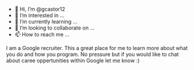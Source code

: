 - 👋 Hi, I’m @gcastor12
- 👀 I’m interested in ...
- 🌱 I’m currently learning ...
- 💞️ I’m looking to collaborate on ...
- 📫 How to reach me ...

<!---
gcastor12/gcastor12 is a ✨ special ✨ repository because its `README.md` (this file) appears on your GitHub profile.
You can click the Preview link to take a look at your changes.
--->
I am a Google recruiter. This a great place for me to learn more about what you do and how you program. No pressure but if you would like to chat about caree oppertunities within Google let me know :)
